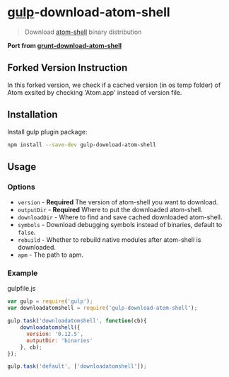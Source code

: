 # [gulp](http://gulpjs.com)-download-atom-shell
> Download [atom-shell](http://github.com/atom/atom-shell) binary distribution

**Port from [grunt-download-atom-shell](http://github.com/atom/grunt-download-atom-shell)**

## Forked Version Instruction

In this forked version, we check if a cached version (in os temp folder) of Atom exsited by checking 'Atom.app' instead of version file.

## Installation

Install gulp plugin package:
```sh
npm install --save-dev gulp-download-atom-shell
```

## Usage

### Options
* `version` - **Required** The version of atom-shell you want to download.
* `outputDir` - **Required** Where to put the downloaded atom-shell.
* `downloadDir` - Where to find and save cached downloaded atom-shell.
* `symbols` - Download debugging symbols instead of binaries, default to `false`.
* `rebuild` - Whether to rebuild native modules after atom-shell is downloaded.
* `apm` - The path to apm.

### Example

gulpfile.js

```javascript
var gulp = require('gulp');
var downloadatomshell = require('gulp-download-atom-shell');

gulp.task('downloadatomshell', function(cb){
	downloadatomshell({
      version: '0.12.5',
      outputDir: 'binaries'
    }, cb);
});

gulp.task('default', ['downloadatomshell']);
```
